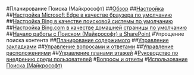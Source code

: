 #Планирование Поиска (Майкрософт)
##[Обзор](overview-microsoft-search.md)
##[Настройка](setup-microsoft-search.md)
##[Настройка Microsoft Edge в качестве браузера по умолчанию](set-default-browser.md)
##[Настройка Bing в качестве поисковой системы по умолчанию](set-default-search-engine.md)
##[Настройка Bing.com в качестве домашней страницы по умолчанию](set-default-homepage.md)
##[Начало работы с Поиском (Майкрософт) в SharePoint](get-started-search-in-sharepoint-online.md)
#Упрощение поиска контента
##[Планирование содержимого](plan-your-content.md)
##[Управление закладками](manage-bookmarks.md)
##[Управление вопросами и ответами](manage-qas.md)
##[Управление расположениями](manage-locations.md)
##[Управление планами этажей](manage-floorplans.md)
#[Руководство по внедрению среди пользователей](user-adoption-guide.md)
#[Вопросы и ответы](faqs.md)
#[Использование Поиска (Майкрософт)](use/about-microsoft-search.md)